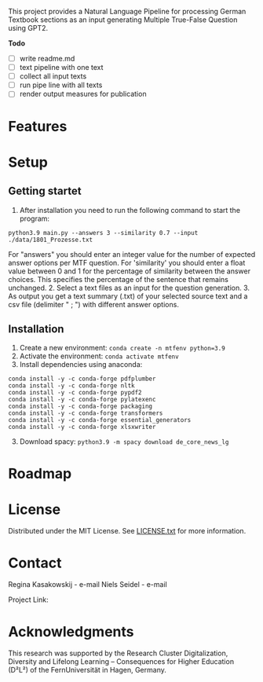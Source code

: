 This project provides a Natural Language Pipeline for processing German Textbook sections as an input generating Multiple True-False Question using GPT2.

**Todo**

- [ ] write readme.md
- [ ] text pipeline with one text
- [ ] collect all input texts
- [ ] run pipe line with all texts
- [ ] render output measures for publication

# Features

# Setup

## Getting startet

1. After installation you need to run the following command to start the program: 

`python3.9 main.py --answers 3 --similarity 0.7 --input ./data/1801_Prozesse.txt`

For "answers" you should enter an integer value for the number of expected answer options per MTF question.
For 'similarity' you should enter a float value between 0 and 1 for the percentage of similarity between the answer choices. This specifies the percentage of the sentence that remains unchanged.
2. Select a text files as an input for the question generation.
3. As output you get a text summary (.txt) of your selected source text and a csv file (delimiter " ; ") with different answer options.

## Installation

1. Create a new environment: `conda create -n mtfenv python=3.9`
2. Activate the environment: `conda activate mtfenv`
3. Install dependencies using anaconda: 
```
conda install -y -c conda-forge pdfplumber
conda install -y -c conda-forge nltk
conda install -y -c conda-forge pypdf2
conda install -y -c conda-forge pylatexenc
conda install -y -c conda-forge packaging
conda install -y -c conda-forge transformers
conda install -y -c conda-forge essential_generators
conda install -y -c conda-forge xlsxwriter
```
3. Download spacy: `python3.9 -m spacy download de_core_news_lg`

# Roadmap


# License

Distributed under the MIT License. See [LICENSE.txt](https://gitlab.pi6.fernuni-hagen.de/la-diva/adaptive-assessment/generationofmultipletruefalsequestions/-/blob/master/LICENSE.txt) for more information.

# Contact
Regina Kasakowskij - e-mail
Niels Seidel - e-mail

Project Link: 

# Acknowledgments

This research was supported by the Research Cluster Digitalization, Diversity and Lifelong Learning – Consequences for Higher Education (D²L²) of the FernUniversität in Hagen, Germany.
